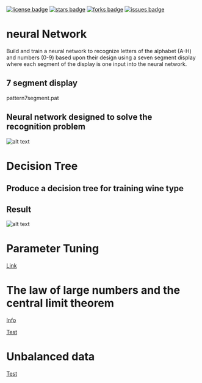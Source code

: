 
[![license badge]][licence]
[![stars badge]][stars]
[![forks badge]][forks]
[![issues badge]][issues]


[license badge]: https://github.com/nglthu/DataMiningMachineLearning/blob/master/img/license4.png
[stars badge]:https://img.shields.io/github/stars/hey-red/Markdown.svg
[forks badge]:https://img.shields.io/github/forks/hey-red/Markdown.svg
[issues badge]:https://img.shields.io/github/issues/hey-red/Markdown.svg

[licence]:https://github.com/nglthu/DataMiningMachineLearning/blob/master/LICENSE
[stars]:https://github.com/nglthu/DataMiningMachineLearning/stargazers
[forks]:https://github.com/nglthu/DataMiningMachineLearning/network
[issues]:https://github.com/nglthu/DataMiningMachineLearning/issues

# neural Network

Build and train a neural network to recognize letters of the alphabet (A-H) and numbers (0-9) based upon their design using a seven segment display where each segment of the display is one input into the neural network.

## 7 segment display

pattern7segment.pat

## Neural network designed to solve the recognition problem

![alt text](https://github.com/nglthu/DataMiningMachineLearning/blob/master/img/5INPUTS.png)

# Decision Tree

## Produce a decision tree for training wine type
## Result

![alt text](https://github.com/nglthu/DataMiningMachineLearning/blob/master/img/decisiontree.png)

# Parameter Tuning
[Link](https://github.com/nglthu/DataMiningMachineLearning/blob/master/parameterTuning.R)


# The law of large numbers and the central limit theorem 
[Info](https://github.com/nglthu/DataMiningMachineLearning/wiki/The-law-of-large-numbers-and-the-central-limit-theorem)


[Test](https://github.com/nglthu/DataMiningMachineLearning/blob/master/CLT/lawOfLargeNumber.R)

# Unbalanced data

[Test](https://github.com/nglthu/DataMiningMachineLearning/blob/master/resampleFilter/resampleFilter.R)
